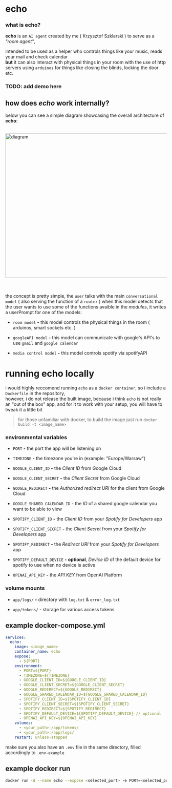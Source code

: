 # echo

### what is echo?

**echo** is an `AI agent` created by me ( Krzysztof Szklarski ) to serve as a *"room agent"*, 

intended to be used as a helper who controls things like your music, reads your mail and check calendar  
**but** it can also interact with physical things in your room with the use of http servers using `arduinos` for things like closing the blinds, locking the door etc.

### TODO: add demo here

## how does *echo* work internally?

below you can see a simple diagram showcasing the overall architecture of **echo**:
<br><br>

<img width="583" height="451" alt="diagram" src="https://github.com/user-attachments/assets/23d66188-e9d2-4e7a-890a-ec4fa37c8228" />

<br><br>
the concept is pretty simple, the `user` talks with the main `conversational model` ( also serving the function of a `router` ) when this model detects that the user wants to use some of the functions avaible in the
*modules*, it writes a userPrompt for one of the models:

* `room model` **-** this model controls the physical things in the room ( arduinos, smart sockets etc. )
  
* `googleAPI model` **-** this model can communicate with google's API's to use `gmail` and `google calendar`
  
* `media control model` **-** this model controls spotify via spotifyAPI

# running echo locally

i would highly reccomend running `echo` as a `docker container`, so i include a `Dockerfile` in the repository,  
however, i do not release the built image, because i think `echo` is not really an "out of the box" app, and for it to work with your setup, you will have to tweak it a little bit

> for those unfamiliar with docker, to build the image just run `docker build -t <image_name>`

### environmental variables

* `PORT` **-** the port the app will be listening on

* `TIMEZONE` **-** the timezone you're in (example: "Europe/Warsaw")
  
* `GOOGLE_CLIENT_ID` **-** the *Client ID* from Google Cloud
  
* `GOOGLE_CLIENT_SECRET` **-** the *Client Secret* from Google Cloud
  
* `GOOGLE_REDIRECT` **-** the *Authorized redirect URI* for the client from Google Cloud

* `GOOGLE_SHARED_CALENDAR_ID` **-** the *ID* of a shared google calendar you want to be able to view

* `SPOTIFY_CLIENT_ID` **-** the *Client ID* from your *Spotify for Developers* app

* `SPOTIFY_CLIENT_SECRET` **-** the *Client Secret* from your *Spotify for Developers* app

* `SPOTIFY_REDIRECT` **-** the *Redirect URI* from your *Spotify for Developers* app

* `SPOTIFY_DEFAULT_DEVICE` **-** **optional**, *Device ID* of the default device for spotify to use when no device is active
  
* `OPENAI_API_KEY` **-** the *API KEY* from OpenAI Platform

### volume mounts

* `app/logs/` **-** directory with `log.txt` & `error_log.txt`
  
* `app/tokens/` **-** storage for various access tokens

## example docker-compose.yml

```YAML
services:
  echo:
    image: <image_name>
    container_name: echo
    expose:
      - ${PORT}
    environment:
      - PORT=${PORT}
      - TIMEZONE=${TIMEZONE}
      - GOOGLE_CLIENT_ID=${GOOGLE_CLIENT_ID}
      - GOOGLE_CLIENT_SECRET=${GOOGLE_CLIENT_SECRET}
      - GOOGLE_REDIRECT=${GOOGLE_REDIRECT}
      - GOOGLE_SHARED_CALENDAR_ID=${GOOGLE_SHARED_CALENDAR_ID}
      - SPOTIFY_CLIENT_ID=${SPOTIFY_CLIENT_ID}
      - SPOTIFY_CLIENT_SECRET=${SPOTIFY_CLIENT_SECRET}
      - SPOTIFY_REDIRECT=${SPOTIFY_REDIRECT}
      - SPOTIFY_DEFAULT_DEVICE=${SPOTIFY_DEFAULT_DEVICE} // optional
      - OPENAI_API_KEY=${OPENAI_API_KEY}
    volumes:
      - <your_path>:/app/tokens/
      - <your_path>:/app/logs/
    restart: unless-stopped
```

make sure you also have an `.env` file in the same directory, filled accordingly to `.env-example`

## example docker run

```bash
docker run -d --name echo --expose <selected_port> -e PORT=<selected_port> -e TIMEZONE=<timezone> -e GOOGLE_CLIENT_ID=<client_id> -e GOOGLE_CLIENT_SECRET=<client_secret> -e GOOGLE_REDIRECT=<redirect_url> -e GOOGLE_SHARED_CALENDAR_ID=<calendar_id> -e SPOTIFY_CLIENT_ID=<client_id> -e SPOTIFY_CLIENT_SECRET=<client_secret> -e SPOTIFY_REDIRECT=<redirect_uri> -e SPOTIFY_DEFAULT_DEVICE=<optional_device_id> -e OPENAI_API_KEY=<openai_api_key> -v <your_path>:/app/tokens/ -v <your_path>:/app/logs/ --restart unless-stopped <image_name>
```

